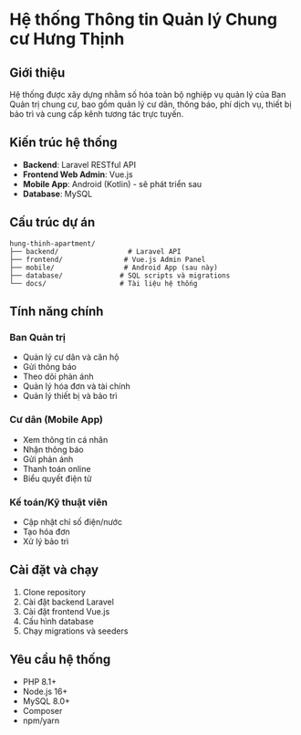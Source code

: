 # Hệ thống Thông tin Quản lý Chung cư Hưng Thịnh

## Giới thiệu
Hệ thống được xây dựng nhằm số hóa toàn bộ nghiệp vụ quản lý của Ban Quản trị chung cư, bao gồm quản lý cư dân, thông báo, phí dịch vụ, thiết bị bảo trì và cung cấp kênh tương tác trực tuyến.

## Kiến trúc hệ thống
- **Backend**: Laravel RESTful API
- **Frontend Web Admin**: Vue.js
- **Mobile App**: Android (Kotlin) - sẽ phát triển sau
- **Database**: MySQL

## Cấu trúc dự án
```
hung-thinh-apartment/
├── backend/                 # Laravel API
├── frontend/               # Vue.js Admin Panel
├── mobile/                 # Android App (sau này)
├── database/              # SQL scripts và migrations
└── docs/                  # Tài liệu hệ thống
```

## Tính năng chính
### Ban Quản trị
- Quản lý cư dân và căn hộ
- Gửi thông báo
- Theo dõi phản ánh
- Quản lý hóa đơn và tài chính
- Quản lý thiết bị và bảo trì

### Cư dân (Mobile App)
- Xem thông tin cá nhân
- Nhận thông báo
- Gửi phản ánh
- Thanh toán online
- Biểu quyết điện tử

### Kế toán/Kỹ thuật viên
- Cập nhật chỉ số điện/nước
- Tạo hóa đơn
- Xử lý bảo trì

## Cài đặt và chạy
1. Clone repository
2. Cài đặt backend Laravel
3. Cài đặt frontend Vue.js
4. Cấu hình database
5. Chạy migrations và seeders

## Yêu cầu hệ thống
- PHP 8.1+
- Node.js 16+
- MySQL 8.0+
- Composer
- npm/yarn 